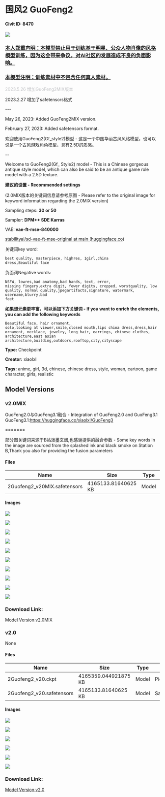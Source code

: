 # 国风2 GuoFeng2

#### Civit ID: 8470

<img src="https://image.civitai.com/xG1nkqKTMzGDvpLrqFT7WA/ae815c2f-83cf-481b-8a4e-91ee49ad1f63/width=525/ae815c2f-83cf-481b-8a4e-91ee49ad1f63.jpeg" /><p></p><h3 id="ai"><strong><u>本人郑重声明：本模型禁止用于训练基于明星、公众人物肖像的风格模型训练，因为这会带来争议，对AI社区的发展造成不良的负面影响。</u></strong></h3><h3 id="heading-7"><strong><u>本模型注明：训练素材中不包含任何真人素材。</u></strong></h3><p></p><p><span style="color:rgb(193, 194, 197)">2023.5.26 增加GuoFeng2MIX版本</span></p><p>2023.2.27 增加了safetensors格式</p><p>---</p><p>May 26, 2023: Added GuoFeng2MIX version.</p><p>February 27, 2023: Added safetensors format.</p><p></p><p>欢迎使用GuoFeng2(Gf_style2)模型 - 这是一个中国华丽古风风格模型，也可以说是一个古风游戏角色模型，具有2.5D的质感。</p><p>--</p><p>Welcome to GuoFeng2(Gf_ Style2) model - This is a Chinese gorgeous antique style model, which can also be said to be an antique game role model with a 2.5D texture.</p><p></p><p><strong>建议的设置 - Recommended settings</strong></p><p>(2.0MIX版本的关键词信息请参考原图 - Please refer to the original image for keyword information regarding the 2.0MIX version)</p><p>Sampling steps: <strong>30 or 50</strong></p><p>Sampler: <strong>DPM++ SDE Karras</strong></p><p>VAE:<strong> vae-ft-mse-840000</strong></p><p><a target="_blank" rel="ugc" href="https://huggingface.co/stabilityai/sd-vae-ft-mse-original/tree/main">stabilityai/sd-vae-ft-mse-original at main (</a><a target="_blank" rel="ugc" href="http://huggingface.co">huggingface.co</a>)</p><p>关键词key word:</p><pre><code>best quality, masterpiece, highres, 1girl,china dress,Beautiful face</code></pre><p>负面词Negative words:</p><pre><code>NSFW, lowres,bad anatomy,bad hands, text, error, missing fingers,extra digit, fewer digits, cropped, worstquality, low quality, normal quality,jpegartifacts,signature, watermark, username,blurry,bad feet</code></pre><p><strong>如果想元素更丰富，可以添加下方关键词 - If you want to enrich the elements, you can add the following keywords</strong></p><pre><code>Beautiful face,
hair ornament, solo,looking at viewer,smile,closed mouth,lips
china dress,dress,hair ornament, necklace, jewelry, long hair, earrings, chinese clothes,
architecture,east asian architecture,building,outdoors,rooftop,city,cityscape</code></pre>

**Type:** Checkpoint

**Creator:** xiaolxl

**Tags:** anime, girl, 3d, chinese, chinese dress, style, woman, cartoon, game character, girls, realistic

## Model Versions

### v2.0MIX

<p>GuoFeng2.0与GuoFeng3.1融合 - Integration of GuoFeng2.0 and GuoFeng3.1<br />GuoFeng3.1:<a target="_blank" rel="ugc" href="https://huggingface.co/xiaolxl/GuoFeng3">https://huggingface.co/xiaolxl/GuoFeng3</a></p><p>=======</p><p>部分图关键词来源于B站泼墨玄烟,也感谢提供的融合参数 - Some key words in the image are sourced from the splashed ink and black smoke on Station B,Thank you also for providing the fusion parameters</p>

#### Files

| Name | Size | Type | Format | Download Url | AutoV1 | AutoV2 | SHA256 | CRC32 | BLAKE3 |
| --- | --- | --- | --- | --- | --- | --- | --- | --- | --- |
| 2Guofeng2_v20MIX.safetensors | 4165133.81640625 KB | Model | SafeTensor | https://civitai.com/api/download/models/81482 | 076494C2 | C74F779F98 | C74F779F9873464E8DCDACFF2DA86ACA48F6EBEDA2D5A4F4C458F4F26BA4AEA2 | 952DA437 | DAA4B9E49984DE9BB95FFB54CBF210104981599CDB3D8DFE84B3601871E0B403 |

#### Images

<p><img src="https://image.civitai.com/xG1nkqKTMzGDvpLrqFT7WA/2a7aae39-cbf7-4e44-a1a5-1ef391724bb4/width=450/915642.jpeg" /></p>

<p><img src="https://image.civitai.com/xG1nkqKTMzGDvpLrqFT7WA/b7a1c70c-56e9-4ed6-9e74-ba2f675f3cff/width=450/915643.jpeg" /></p>

<p><img src="https://image.civitai.com/xG1nkqKTMzGDvpLrqFT7WA/3c3a9171-79d8-4aef-9a8c-bf57c7d7749a/width=450/915639.jpeg" /></p>

<p><img src="https://image.civitai.com/xG1nkqKTMzGDvpLrqFT7WA/07e5d958-fd4a-4e39-934d-bf71414cda40/width=450/915641.jpeg" /></p>

<p><img src="https://image.civitai.com/xG1nkqKTMzGDvpLrqFT7WA/0eea1ad0-a2ac-4f71-af2f-681fa0ec15fc/width=450/915647.jpeg" /></p>

<p><img src="https://image.civitai.com/xG1nkqKTMzGDvpLrqFT7WA/c4b68c98-c224-4c38-b6af-864a8602b65f/width=450/915649.jpeg" /></p>

<p><img src="https://image.civitai.com/xG1nkqKTMzGDvpLrqFT7WA/bf6c34b9-63c7-4fe8-b7ea-43196d76223b/width=450/915652.jpeg" /></p>

<p><img src="https://image.civitai.com/xG1nkqKTMzGDvpLrqFT7WA/709eb226-c2a3-460c-82a3-0b853ded1dc6/width=450/915653.jpeg" /></p>

<p><img src="https://image.civitai.com/xG1nkqKTMzGDvpLrqFT7WA/08cadcb4-4075-4466-baf8-1f19e458bb39/width=450/915651.jpeg" /></p>

<p><img src="https://image.civitai.com/xG1nkqKTMzGDvpLrqFT7WA/d9c5b3e4-90e7-455a-b913-75cd4e24571c/width=450/915648.jpeg" /></p>

### Download Link:

[Model Version v2.0MIX](https://civitai.com/api/download/models/81482)

### v2.0

None

#### Files

| Name | Size | Type | Format | Download Url | AutoV1 | AutoV2 | SHA256 | CRC32 | BLAKE3 |
| --- | --- | --- | --- | --- | --- | --- | --- | --- | --- |
| 2Guofeng2_v20.ckpt | 4165359.044921875 KB | Model | PickleTensor | https://civitai.com/api/download/models/9986?type=Model&format=PickleTensor&size=full&fp=fp16 | 68774B6C | 32529A579E | 32529A579EA234C1F569A7AE75341966FB7EF3F0E3AAA5B2BA15E10AF5052B12 | 8D177045 | 286D60EC774F08E6565FC21B6C9FBF28430401FC4B5EDA04838437FFD32BE8AC |
| 2Guofeng2_v20.safetensors | 4165133.81640625 KB | Model | SafeTensor | https://civitai.com/api/download/models/9986 | 25511E1E | 3257896D4B | 3257896D4B399DC70CD0D2EF76F4965D309413FEA1F11F1D3173E9069E3B3A92 | 29A5A2AD | 95378CC2112443DC7D7240ECC8F86B7762B09B17206374D2DFE7448AF53702DA |

#### Images

<p><img src="https://image.civitai.com/xG1nkqKTMzGDvpLrqFT7WA/2cfcabd0-d7c7-4b40-dde2-6e0674e30800/width=450/109504.jpeg" /></p>

<p><img src="https://image.civitai.com/xG1nkqKTMzGDvpLrqFT7WA/609ee5dc-fb33-4176-400b-ba47cc661000/width=450/109503.jpeg" /></p>

<p><img src="https://image.civitai.com/xG1nkqKTMzGDvpLrqFT7WA/d8adb62f-0dd0-4ecc-3386-574f1dc15b00/width=450/97289.jpeg" /></p>

<p><img src="https://image.civitai.com/xG1nkqKTMzGDvpLrqFT7WA/52dce803-e65f-4eeb-1a94-1c5f47639600/width=450/97293.jpeg" /></p>

<p><img src="https://image.civitai.com/xG1nkqKTMzGDvpLrqFT7WA/be67aa7c-9ebc-48c1-217a-a7a87c0ec200/width=450/97291.jpeg" /></p>

<p><img src="https://image.civitai.com/xG1nkqKTMzGDvpLrqFT7WA/920b38dd-9703-46da-ee63-e87c3192bc00/width=450/97290.jpeg" /></p>

### Download Link:

[Model Version v2.0](https://civitai.com/api/download/models/9986)

